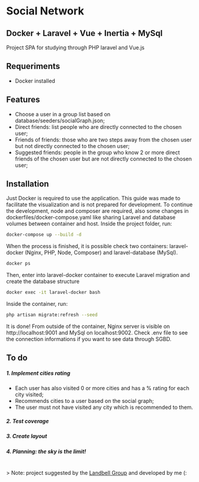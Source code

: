 # Social Network
## Docker + Laravel + Vue + Inertia + MySql

Project SPA for studying through PHP laravel and Vue.js
## Requeriments
- Docker installed

## Features

- Choose a user in a group list based on database/seeders/socialGraph.json;
- Direct friends: list people who are directly connected to the chosen user;
- Friends of friends: those who are two steps away from the chosen user but not directly connected to the chosen user;
- Suggested friends: people in the group who know 2 or more direct friends of the chosen user but are not directly connected to the chosen user;

## Installation

Just Docker is required to use the application. This guide was made to facilitate the visualization and is not prepared for development.
To continue the development, node and composer are required, also some changes in dockerfiles/docker-compose.yaml like sharing Laravel and database volumes between container and host.
Inside the project folder, run:
```sh
docker-compose up --build -d
```
When the process is finished, it is possible check two containers: laravel-docker (Nginx, PHP, Node, Composer) and laravel-database (MySql).
```sh
docker ps
```
Then, enter into laravel-docker container to execute Laravel migration and create the database structure
```sh
docker exec -it laravel-docker bash
```
Inside the container, run:
```sh
php artisan migrate:refresh --seed
```
It is done!
From outside of the container, Nginx server is visible on http://localhost:9001 and MySql on localhost:9002.
Check .env file to see the connection informations if you want to see data through SGBD.
## To do

##### 1. Implement cities rating
- Each user has also visited 0 or more cities and has a % rating for each city visited;
- Recommends cities to a user based on the social graph;
- The user must not have visited any city which is recommended to them.

##### 2. Test coverage
##### 3. Create layout
##### 4. Planning: the sky is the limit!
<br>
> Note: project suggested by the <a href="https://landbell-group.com/" target="_blank">Landbell Group</a> and developed by me (:


